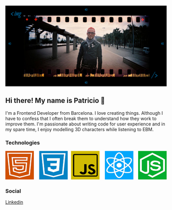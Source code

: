 ![header](assets/header.jpg)

## Hi there! My name is Patricio 👋

I'm a Frontend Developer from Barcelona. I love creating things. Although I have to confess that I often break them to understand how they work to improve them. I'm passionate about writing code for user experience and in my spare time, I enjoy modelling 3D characters while listening to EBM.

### Technologies

![icons](assets/icons.png)

### Social

[Linkedin](https://www.linkedin.com/in/patricio-castro-luckydrawings/)

